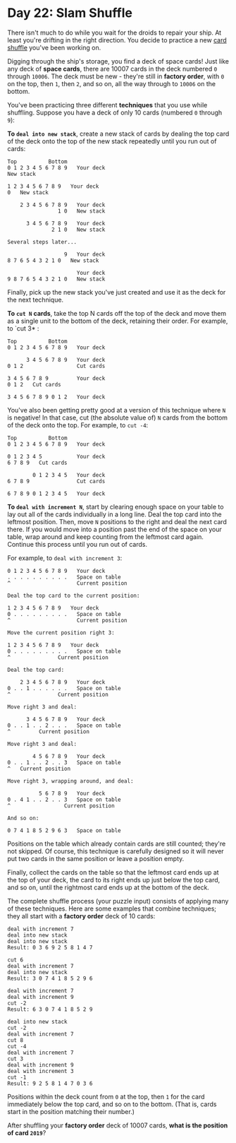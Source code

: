 # Day 22: Slam Shuffle
There isn't much to do while you wait for the droids to repair your ship. At least you're drifting in the right 
direction. You decide to practice a new [card shuffle](https://en.wikipedia.org/wiki/Shuffling) you've been working on.

Digging through the ship's storage, you find a deck of space cards! Just like any deck of **space cards**, there are 
10007 cards in the deck numbered `0` through `10006`. The deck must be new - they're still in **factory order**, with `0` 
on the top, then `1`, then `2`, and so on, all the way through to `10006` on the bottom.

You've been practicing three different **techniques** that you use while shuffling. Suppose you have a deck of only 10 
cards (numbered `0` through `9`):

**To `deal into new stack`**, create a new stack of cards by dealing the top card of the deck onto the top of the new 
stack repeatedly until you run out of cards:
```
Top          Bottom
0 1 2 3 4 5 6 7 8 9   Your deck
New stack

1 2 3 4 5 6 7 8 9   Your deck
0   New stack

    2 3 4 5 6 7 8 9   Your deck
                1 0   New stack

      3 4 5 6 7 8 9   Your deck
              2 1 0   New stack

Several steps later...

                  9   Your deck
8 7 6 5 4 3 2 1 0   New stack

                      Your deck
9 8 7 6 5 4 3 2 1 0   New stack
```
Finally, pick up the new stack you've just created and use it as the deck for the next technique.

**To `cut N` cards**, take the top N cards off the top of the deck and move them as a single unit to the bottom of the 
deck, retaining their order. For example, to `cut 3* :
```
Top          Bottom
0 1 2 3 4 5 6 7 8 9   Your deck

      3 4 5 6 7 8 9   Your deck
0 1 2                 Cut cards

3 4 5 6 7 8 9         Your deck
0 1 2   Cut cards

3 4 5 6 7 8 9 0 1 2   Your deck
```
You've also been getting pretty good at a version of this technique where `N` is negative! In that case, cut (the 
absolute value of) `N` cards from the bottom of the deck onto the top. For example, to `cut -4`:
```
Top          Bottom
0 1 2 3 4 5 6 7 8 9   Your deck

0 1 2 3 4 5           Your deck
6 7 8 9   Cut cards

        0 1 2 3 4 5   Your deck
6 7 8 9               Cut cards

6 7 8 9 0 1 2 3 4 5   Your deck
```
**To `deal with increment N`**, start by clearing enough space on your table to lay out all of the cards individually in 
a long line. Deal the top card into the leftmost position. Then, move `N` positions to the right and deal the next card 
there. If you would move into a position past the end of the space on your table, wrap around and keep counting from the 
leftmost card again. Continue this process until you run out of cards.

For example, to `deal with increment 3`:
```
0 1 2 3 4 5 6 7 8 9   Your deck
. . . . . . . . . .   Space on table
^                     Current position

Deal the top card to the current position:

1 2 3 4 5 6 7 8 9   Your deck
0 . . . . . . . . .   Space on table
^                     Current position

Move the current position right 3:

1 2 3 4 5 6 7 8 9   Your deck
0 . . . . . . . . .   Space on table
^               Current position

Deal the top card:

    2 3 4 5 6 7 8 9   Your deck
0 . . 1 . . . . . .   Space on table
^               Current position

Move right 3 and deal:

      3 4 5 6 7 8 9   Your deck
0 . . 1 . . 2 . . .   Space on table
^         Current position

Move right 3 and deal:

        4 5 6 7 8 9   Your deck
0 . . 1 . . 2 . . 3   Space on table
^   Current position

Move right 3, wrapping around, and deal:

          5 6 7 8 9   Your deck
0 . 4 1 . . 2 . . 3   Space on table
^                 Current position

And so on:

0 7 4 1 8 5 2 9 6 3   Space on table
```
Positions on the table which already contain cards are still counted; they're not skipped. Of course, this technique is 
carefully designed so it will never put two cards in the same position or leave a position empty.

Finally, collect the cards on the table so that the leftmost card ends up at the top of your deck, the card to its right 
ends up just below the top card, and so on, until the rightmost card ends up at the bottom of the deck.

The complete shuffle process (your puzzle input) consists of applying many of these techniques. Here are some examples 
that combine techniques; they all start with a **factory order** deck of 10 cards:
```
deal with increment 7
deal into new stack
deal into new stack
Result: 0 3 6 9 2 5 8 1 4 7
```
```
cut 6
deal with increment 7
deal into new stack
Result: 3 0 7 4 1 8 5 2 9 6
```
```
deal with increment 7
deal with increment 9
cut -2
Result: 6 3 0 7 4 1 8 5 2 9
```
```
deal into new stack
cut -2
deal with increment 7
cut 8
cut -4
deal with increment 7
cut 3
deal with increment 9
deal with increment 3
cut -1
Result: 9 2 5 8 1 4 7 0 3 6
```
Positions within the deck count from `0` at the top, then `1` for the card immediately below the top card, and so on to 
the bottom. (That is, cards start in the position matching their number.)

After shuffling your **factory order** deck of 10007 cards, **what is the position of card `2019`**?
